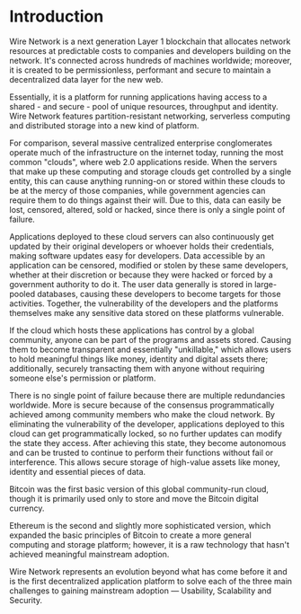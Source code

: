 # Introduction

Wire Network is a next generation Layer 1 blockchain that allocates network resources at predictable costs to companies and developers building on the network. It's connected across hundreds of machines worldwide; moreover, it is created to be permissionless, performant and secure to maintain a decentralized data layer for the new web.

Essentially, it is a platform for running applications having access to a shared - and secure - pool of unique resources, throughput and identity. Wire Network features partition-resistant networking, serverless computing and distributed storage into a new kind of platform.

For comparison, several massive centralized enterprise conglomerates operate much of the infrastructure on the internet today, running the most common "clouds", where web 2.0 applications reside. When the servers that make up these computing and storage clouds get controlled by a single entity, this can cause anything running-on or stored within these clouds to be at the mercy of those companies, while government agencies can require them to do things against their will. Due to this, data can easily be lost, censored, altered, sold or hacked, since there is only a single point of failure.

Applications deployed to these cloud servers can also continuously get updated by their original developers or whoever holds their credentials, making software updates easy for developers. Data accessible by an application can be censored, modified or stolen by these same developers, whether at their discretion or because they were hacked or forced by a government authority to do it. The user data generally is stored in large-pooled databases, causing these developers to become targets for those activities. Together, the vulnerability of the developers and the platforms themselves make any sensitive data stored on these platforms vulnerable.

If the cloud which hosts these applications has control by a global community, anyone can be part of the programs and assets stored. Causing them to become transparent and essentially "unkillable," which allows users to hold meaningful things like money, identity and digital assets there; additionally, securely transacting them with anyone without requiring someone else's permission or platform. 

There is no single point of failure because there are multiple redundancies worldwide. More is secure because of the consensus programmatically achieved among community members who make the cloud network. By eliminating the vulnerability of the developer, applications deployed to this cloud can get programmatically locked, so no further updates can modify the state they access. After achieving this state, they become autonomous and can be trusted to continue to perform their functions without fail or interference. This allows secure storage of high-value assets like money, identity and essential pieces of data.

Bitcoin was the first basic version of this global community-run cloud, though it is primarily used only to store and move the Bitcoin digital currency.

Ethereum is the second and slightly more sophisticated version, which expanded the basic principles of Bitcoin to create a more general computing and storage platform; however, it is a raw technology that hasn't achieved meaningful mainstream adoption.

Wire Network represents an evolution beyond what has come before it and is the first decentralized application platform to solve each of the three main challenges to gaining mainstream adoption — Usability, Scalability and Security.
